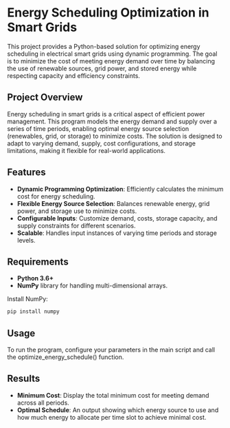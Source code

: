 # Energy Scheduling Optimization in Smart Grids

This project provides a Python-based solution for optimizing energy scheduling in electrical smart grids using dynamic programming. The goal is to minimize the cost of meeting energy demand over time by balancing the use of renewable sources, grid power, and stored energy while respecting capacity and efficiency constraints.

## Project Overview
Energy scheduling in smart grids is a critical aspect of efficient power management. This program models the energy demand and supply over a series of time periods, enabling optimal energy source selection (renewables, grid, or storage) to minimize costs. The solution is designed to adapt to varying demand, supply, cost configurations, and storage limitations, making it flexible for real-world applications.

## Features
- **Dynamic Programming Optimization**: Efficiently calculates the minimum cost for energy scheduling.
- **Flexible Energy Source Selection**: Balances renewable energy, grid power, and storage use to minimize costs.
- **Configurable Inputs**: Customize demand, costs, storage capacity, and supply constraints for different scenarios.
- **Scalable**: Handles input instances of varying time periods and storage levels.

## Requirements
- **Python 3.6+**
- **NumPy** library for handling multi-dimensional arrays.

Install NumPy:
```bash
pip install numpy
```
## Usage
To run the program, configure your parameters in the main script and call the optimize_energy_schedule() function.

## Results
- **Minimum Cost**: Display the total minimum cost for meeting demand across all periods.
- **Optimal Schedule**: An output showing which energy source to use and how much energy to allocate per time slot to achieve minimal cost.
